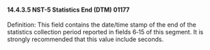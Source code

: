 #### 14.4.3.5 NST-5 Statistics End (DTM) 01177

Definition: This field contains the date/time stamp of the end of the statistics collection period reported in fields 6‑15 of this segment. It is strongly recommended that this value include seconds.
